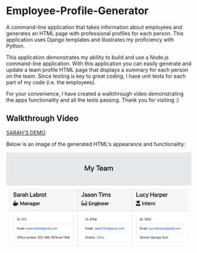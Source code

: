# Employee-Profile-Generator
A command-line application that takes information about employees and generates an HTML page with professional profiles for each person. This application uses Django templates and illustrates my proficiency with Python. 

This application demonstrates my ability to build and use a Node.js command-line application. With this application you can easily generate and update a team profile HTML page that displays a summary for each person on the team. Since testing is key to great coding, I have unit tests for each part of my code (i.e. the employees). 

For your convenience, I have created a walkthrough video demonstrating the apps functionality and all the tests passing. Thank you for visiting :)

## Walkthrough Video
[SARAH'S DEMO](https://watch.screencastify.com/v/7ij2OAnTyfrxvhzikm3g)


Below is an image of the generated HTML’s appearance and functionality:

![HTML webpage.](ScreenShot.png)


